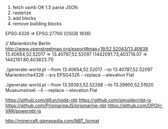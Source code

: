 1. fetch osmb OK
1.5 parse JSON
2. rasterize
3. add blocks
4. remove building blocks

EPSG:4326 => EPSG:27700 (OSGB 1936)


// Marienkirche Berlin http://www.openstreetmap.org/export#map=19/52.52043/13.40638
13.40654,52.52017 => 13.40787,52.52097
(1442091.73,403716.07 => 1442161.80,403823.71)


./generate-world.pl --from 13.40654,52.52017 --to 13.40787,52.52097 Marienkirche4326 --srs EPSG4326 --replace --elevation Flat

./generate-world.pl --from 13.39363,52.52268 --to 13.39950,52.51920 Museumsinsel --ll --replace --elevation Flat




https://github.com/djfun/node-nbt
https://github.com/sjmulder/nbt-js
https://github.com/PrismarineJS/prismarine-nbt
https://github.com/DPOH-VAR/powernbt-js





http://minecraft.gamepedia.com/NBT_format
